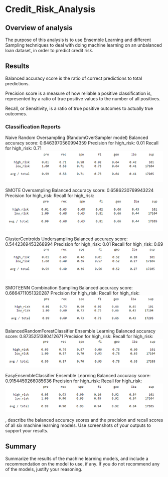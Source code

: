 # Credit_Risk_Analysis

## Overview of analysis

The purpose of this analysis is to use Ensemble Learning and different Sampling techniques to deal with doing machine learning on an unbalanced loan dataset, in order to predict credit risk. 

## Results

Balanced accuracy score is the ratio of correct predictions to total predictions.

Precision score is a measure of how reliable a positive classification is, represented by a ratio of true positive values to the number of all positives.

Recall, or Sensitivity, is a ratio of true positive outcomes to actually true outcomes. 

### Classification Reports

Naive Random Oversampling (RandomOverSampler model)
Balanced accuracy score: 0.6463970560994359
Precision for high_risk: 0.01
Recall for high_risk: 0.71
![Oversampling with RandomOverSampler](/Images/RandomOverSampler_classificationReport.PNG)

SMOTE Oversampling
Balanced accuracy score: 0.6586230769943224
Precision for high_risk:
Recall for high_risk:
![Oversampling with SMOTE](/Images/SMOTE_classificationReport.PNG)

ClusterCentroids Undersampling
Balanced accuracy score: 0.5442369453268994
Precision for high_risk: 0.01
Recall for high_risk: 0.69
![Undersampling with ClusterCentroids](/Images/ClusterCentroids_classificationReport.PNG)

SMOTEENN Combination Sampling
Balanced accuracy score: 0.6664711051320287
Precision for high_risk:
Recall for high_risk:
![Combination Sampling with SMOTEENN](/Images/SMOTEENN_classificationReport.PNG)

BalancedRandomForestClassifier Ensemble Learning
Balanced accuracy score: 0.8735251380412671
Precision for high_risk:
Recall for high_risk:
![Ensemble Learning with BalancedRandomForestClassifier](/Images/BalancedRandomForestClassifier_classificationReport.PNG)

EasyEnsembleClassifier Ensemble Learning
Balanced accuracy score: 0.9154459266085636
Precision for high_risk:
Recall for high_risk:
![Ensemble Learning with EasyEnsembleClassifier](/Images/EasyEnsembleClassifier_classificationReport.PNG)


, describe the balanced accuracy scores and the precision and recall scores of all six machine learning models. Use screenshots of your outputs to support your results.

## Summary

Summarize the results of the machine learning models, and include a recommendation on the model to use, if any. If you do not recommend any of the models, justify your reasoning.